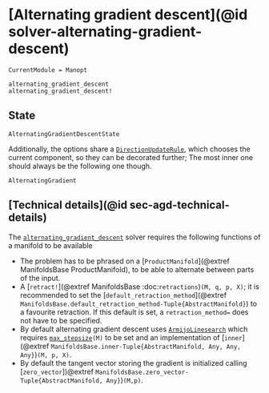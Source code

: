 # [Alternating gradient descent](@id solver-alternating-gradient-descent)

```@meta
CurrentModule = Manopt
```

```@docs
alternating_gradient_descent
alternating_gradient_descent!
```

## State

```@docs
AlternatingGradientDescentState
```

Additionally, the options share a [`DirectionUpdateRule`](@ref),
which chooses the current component, so they can be decorated further;
The most inner one should always be the following one though.

```@docs
AlternatingGradient
```


## [Technical details](@id sec-agd-technical-details)

The [`alternating_gradient_descent`](@ref) solver requires the following functions of a manifold to be available

* The problem has to be phrased on a [`ProductManifold`](@extref ManifoldsBase ProductManifold), to be able to
alternate between parts of the input.
* A [`retract!`](@extref ManifoldsBase :doc:`retractions`)`(M, q, p, X)`; it is recommended to set the [`default_retraction_method`](@extref `ManifoldsBase.default_retraction_method-Tuple{AbstractManifold}`) to a favourite retraction. If this default is set, a `retraction_method=` does not have to be specified.
* By default alternating gradient descent uses [`ArmijoLinesearch`](@ref) which requires [`max_stepsize`](@ref)`(M)` to be set and an implementation of [`inner`](@extref `ManifoldsBase.inner-Tuple{AbstractManifold, Any, Any, Any}`)`(M, p, X)`.
* By default the tangent vector storing the gradient is initialized calling [`zero_vector`])@extref `ManifoldsBase.zero_vector-Tuple{AbstractManifold, Any}`)`(M,p)`.
